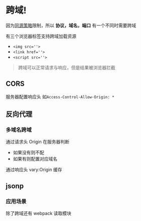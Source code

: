 # 跨域!

因为[同源策略](https://developer.mozilla.org/zh-CN/docs/Web/Security/Same-origin_policy)限制，所以 **协议，域名，端口** 有一个不同时需要跨域

有三个浏览器标签支持跨域加载资源

- `<img src=''>`
- `<link href=''>`
- `<script src=''>`

> 跨域可以正常请求与响应，但是结果被浏览器拦截

## CORS

服务器配置响应头
如`Access-Control-Allow-Origin: *`

## 反向代理

### 多域名跨域

通过请求头 Origin 在服务器判断

- 如果没有则不配
- 如果有则配置对应域名

通过响应头 vary:Origin 缓存

## jsonp

<a href='./缓存.md'></a>

### 应用场景

除了跨域还有 webpack 读取模块
